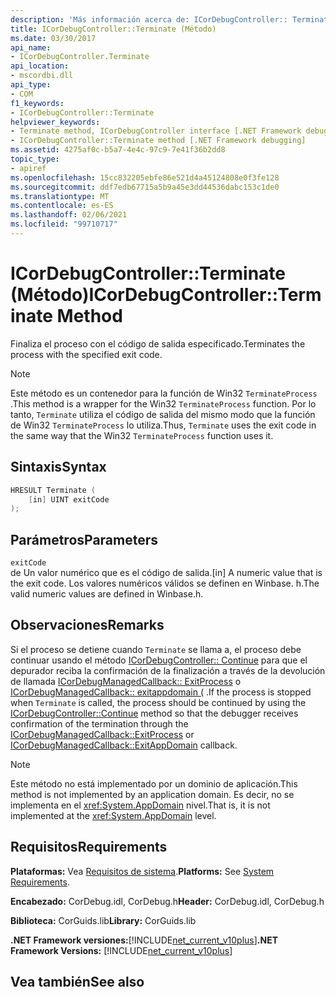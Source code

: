 ```yaml
---
description: 'Más información acerca de: ICorDebugController:: Terminate (método)'
title: ICorDebugController::Terminate (Método)
ms.date: 03/30/2017
api_name:
- ICorDebugController.Terminate
api_location:
- mscordbi.dll
api_type:
- COM
f1_keywords:
- ICorDebugController::Terminate
helpviewer_keywords:
- Terminate method, ICorDebugController interface [.NET Framework debugging]
- ICorDebugController::Terminate method [.NET Framework debugging]
ms.assetid: 4275af0c-b5a7-4e4c-97c9-7e41f36b2dd8
topic_type:
- apiref
ms.openlocfilehash: 15cc832205ebfe86e521d4a45124808e0f3fe128
ms.sourcegitcommit: ddf7edb67715a5b9a45e3dd44536dabc153c1de0
ms.translationtype: MT
ms.contentlocale: es-ES
ms.lasthandoff: 02/06/2021
ms.locfileid: "99710717"
---
```

# <a name="icordebugcontrollerterminate-method"></a><span data-ttu-id="f84b1-103">ICorDebugController::Terminate (Método)</span><span class="sxs-lookup"><span data-stu-id="f84b1-103">ICorDebugController::Terminate Method</span></span>

<span data-ttu-id="f84b1-104">Finaliza el proceso con el código de salida especificado.</span><span class="sxs-lookup"><span data-stu-id="f84b1-104">Terminates the process with the specified exit code.</span></span>  
  
> [!NOTE]
> <span data-ttu-id="f84b1-105">Este método es un contenedor para la función de Win32 `TerminateProcess` .</span><span class="sxs-lookup"><span data-stu-id="f84b1-105">This method is a wrapper for the Win32 `TerminateProcess` function.</span></span> <span data-ttu-id="f84b1-106">Por lo tanto, `Terminate` utiliza el código de salida del mismo modo que la función de Win32 `TerminateProcess` lo utiliza.</span><span class="sxs-lookup"><span data-stu-id="f84b1-106">Thus, `Terminate` uses the exit code in the same way that the Win32 `TerminateProcess` function uses it.</span></span>  
  
## <a name="syntax"></a><span data-ttu-id="f84b1-107">Sintaxis</span><span class="sxs-lookup"><span data-stu-id="f84b1-107">Syntax</span></span>  
  
```cpp  
HRESULT Terminate (  
    [in] UINT exitCode  
);  
```  
  
## <a name="parameters"></a><span data-ttu-id="f84b1-108">Parámetros</span><span class="sxs-lookup"><span data-stu-id="f84b1-108">Parameters</span></span>  

 `exitCode`  
 <span data-ttu-id="f84b1-109">de Un valor numérico que es el código de salida.</span><span class="sxs-lookup"><span data-stu-id="f84b1-109">[in] A numeric value that is the exit code.</span></span> <span data-ttu-id="f84b1-110">Los valores numéricos válidos se definen en Winbase. h.</span><span class="sxs-lookup"><span data-stu-id="f84b1-110">The valid numeric values are defined in Winbase.h.</span></span>  
  
## <a name="remarks"></a><span data-ttu-id="f84b1-111">Observaciones</span><span class="sxs-lookup"><span data-stu-id="f84b1-111">Remarks</span></span>  

 <span data-ttu-id="f84b1-112">Si el proceso se detiene cuando `Terminate` se llama a, el proceso debe continuar usando el método [ICorDebugController:: Continue](icordebugcontroller-continue-method.md) para que el depurador reciba la confirmación de la finalización a través de la devolución de llamada [ICorDebugManagedCallback:: ExitProcess](icordebugmanagedcallback-exitprocess-method.md) o [ICorDebugManagedCallback:: exitappdomain (](icordebugmanagedcallback-exitappdomain-method.md) .</span><span class="sxs-lookup"><span data-stu-id="f84b1-112">If the process is stopped when `Terminate` is called, the process should be continued by using the [ICorDebugController::Continue](icordebugcontroller-continue-method.md) method so that the debugger receives confirmation of the termination through the [ICorDebugManagedCallback::ExitProcess](icordebugmanagedcallback-exitprocess-method.md) or [ICorDebugManagedCallback::ExitAppDomain](icordebugmanagedcallback-exitappdomain-method.md) callback.</span></span>  
  
> [!NOTE]
> <span data-ttu-id="f84b1-113">Este método no está implementado por un dominio de aplicación.</span><span class="sxs-lookup"><span data-stu-id="f84b1-113">This method is not implemented by an application domain.</span></span> <span data-ttu-id="f84b1-114">Es decir, no se implementa en el <xref:System.AppDomain> nivel.</span><span class="sxs-lookup"><span data-stu-id="f84b1-114">That is, it is not implemented at the <xref:System.AppDomain> level.</span></span>  
  
## <a name="requirements"></a><span data-ttu-id="f84b1-115">Requisitos</span><span class="sxs-lookup"><span data-stu-id="f84b1-115">Requirements</span></span>  

 <span data-ttu-id="f84b1-116">**Plataformas:** Vea [Requisitos de sistema](../../get-started/system-requirements.md).</span><span class="sxs-lookup"><span data-stu-id="f84b1-116">**Platforms:** See [System Requirements](../../get-started/system-requirements.md).</span></span>  
  
 <span data-ttu-id="f84b1-117">**Encabezado:** CorDebug.idl, CorDebug.h</span><span class="sxs-lookup"><span data-stu-id="f84b1-117">**Header:** CorDebug.idl, CorDebug.h</span></span>  
  
 <span data-ttu-id="f84b1-118">**Biblioteca:** CorGuids.lib</span><span class="sxs-lookup"><span data-stu-id="f84b1-118">**Library:** CorGuids.lib</span></span>  
  
 <span data-ttu-id="f84b1-119">**.NET Framework versiones:**[!INCLUDE[net_current_v10plus](../../../../includes/net-current-v10plus-md.md)]</span><span class="sxs-lookup"><span data-stu-id="f84b1-119">**.NET Framework Versions:** [!INCLUDE[net_current_v10plus](../../../../includes/net-current-v10plus-md.md)]</span></span>  
  
## <a name="see-also"></a><span data-ttu-id="f84b1-120">Vea también</span><span class="sxs-lookup"><span data-stu-id="f84b1-120">See also</span></span>
